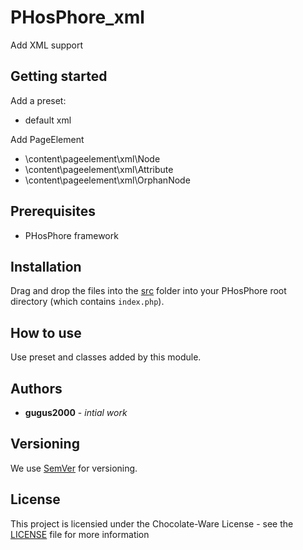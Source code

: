 # PHosPhore_xml

Add XML support

## Getting started

Add a preset:

- default xml

Add PageElement

- \content\pageelement\xml\Node
- \content\pageelement\xml\Attribute
- \content\pageelement\xml\OrphanNode

## Prerequisites

- PHosPhore framework

## Installation

Drag and drop the files into the [src](src) folder into your PHosPhore root directory (which contains ``index.php``).

## How to use

Use preset and classes added by this module.

## Authors

- **gugus2000** - *intial work*

## Versioning

We use [SemVer](http://semver.org/) for versioning.

## License

This project is licensied under the Chocolate-Ware License - see the [LICENSE](LICENSE) file for more information
